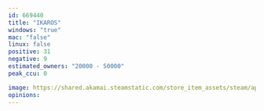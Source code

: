 ```yaml
---
id: 669440
title: "IKAROS"
windows: "true"
mac: "false"
linux: false
positive: 31
negative: 9
estimated_owners: "20000 - 50000"
peak_ccu: 0

image: https://shared.akamai.steamstatic.com/store_item_assets/steam/apps/669440/header.jpg?t=1504359684
opinions:
---
```

